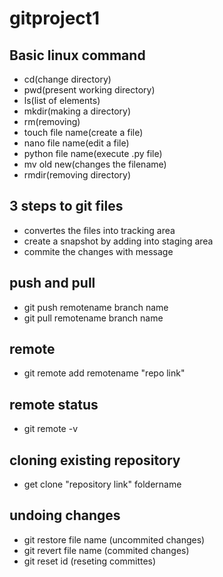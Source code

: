 # gitproject1
## Basic linux command
- cd(change directory)
- pwd(present working directory)
- ls(list of elements)
- mkdir(making a directory)
- rm(removing)
- touch file name(create a file)
- nano file name(edit a file)
- python file name(execute .py file)
- mv old new(changes the filename)
- rmdir(removing directory)
## 3 steps to git files
- convertes the files into tracking area
- create a snapshot by adding into staging area
- commite the changes with message
## push and pull
- git push remotename branch name
- git pull remotename branch name
## remote
- git remote add remotename "repo link"
## remote status
- git remote -v
## cloning existing repository
- get clone "repository link" foldername
## undoing changes
- git restore file name (uncommited changes)
- git revert file name (commited changes)
- git reset id (reseting committes)
